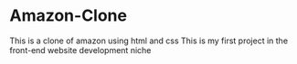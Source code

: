 # Amazon-Clone
This is a clone of amazon using html and css 
This is my first project in the front-end website development niche
